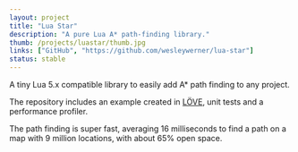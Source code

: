 ```yaml
---
layout: project
title: "Lua Star"
description: "A pure Lua A* path-finding library."
thumb: /projects/luastar/thumb.jpg
links: ["GitHub", "https://github.com/wesleywerner/lua-star"]
status: stable
---
```


A tiny Lua 5.x compatible library to easily add A* path finding to any project. 

The repository includes an example created in [LÖVE](https://love2d.org/), unit tests and a performance profiler.

The path finding is super fast, averaging 16 milliseconds to find a path on a map with 9 million locations, with about 65% open space.